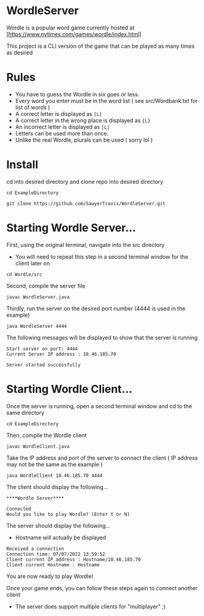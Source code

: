 # WordleServer

Wordle is a popular word game currently hosted at [https://www.nytimes.com/games/wordle/index.html]

This project is a CLI version of the game that can be played as many times as desired

# Rules 

* You have to guess the Wordle in six goes or less.
* Every word you enter must be in the word list ( see src/Wordbank.txt for list of words )
* A correct letter is displayed as ```[L]```
* A correct letter in the wrong place is displayed as ```{L}```
* An incorrect letter is displayed as ```|L|```
* Letters can be used more than once.
* Unlike the real Wordle, plurals can be used ( sorry lol )

# Install

cd into desired directory and clone repo into desired directory 

```
cd ExampleDirectory
```

```
git clone https://github.com/SawyerTravis/WordleServer.git
```

# Starting Wordle Server...

First, using the original terminal, navigate into the src directory 
* You will need to repeat this step in a second terminal window for the client later on

```
cd Wordle/src
```

Second, compile the server file

```
javac WordleServer.java
```

Thirdly, run the server on the desired port number (4444 is used in the example)

```
java WordleServer 4444
```

The following messages will be displayed to show that the server is running

```
Start server on port: 4444
Current Server IP address : 10.46.185.70

Server started successfully
```

# Starting Wordle Client... 

Once the server is running, open a second terminal window and cd to the same directory 

```
cd ExampleDirectory
```

Then, compile the Wordle client 

```
javac WordleClient.java
```

Take the IP address and port of the server to connect the client
( IP address may not be the same as the example )
```
java WordleClient 10.46.185.70 4444
```

The client should display the following...
```
****Wordle Server****

Connected
Would you like to play Wordle? (Enter Y or N) 
````

The server should display the following...
* Hostname will actually be displayed  
```
Received a connection
Connection time: 07/07/2022 13:59:52
Client current IP address : Hostname/10.46.185.70
Client current Hostname : Hostname 
```

You are now ready to play Wordle! 

Once your game ends, you can follow these steps again to connect another client 
* The server does support multiple clients for "multiplayer" ;)  



